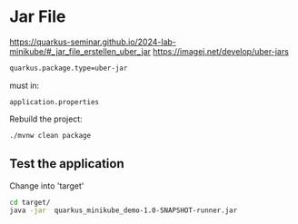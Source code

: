 # Jar File
https://quarkus-seminar.github.io/2024-lab-minikube/#_jar_file_erstellen_uber_jar
https://imagej.net/develop/uber-jars

```bash
quarkus.package.type=uber-jar
```
must in:

```text
application.properties
```

Rebuild the project:
```bash
./mvnw clean package
```

## Test the application
Change into 'target'
```bash
cd target/
java -jar  quarkus_minikube_demo-1.0-SNAPSHOT-runner.jar
```
